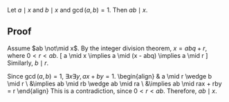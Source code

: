 Let $a \mid x$ and $b \mid x$ and $\gcd(a, b) = 1$. Then $ab \mid x$.

## Proof

Assume $ab \not\mid x$. By the integer division theorem, $x = abq + r$, where $0 < r < ab$.
\[ a \mid x \implies a \mid (x - abq) \implies a \mid r \]
Similarly, $b \mid r$.

Since $\gcd(a, b) = 1$, $\exists x \exists y, ax + by = 1$.
\begin{align}
& a \mid r \wedge b \mid r
\\ &\implies ab \mid rb \wedge ab \mid ra
\\ &\implies ab \mid rax + rby = r
\end{align}
This is a contradiction, since $0 < r < ab$.
Therefore, $ab \mid x$.
